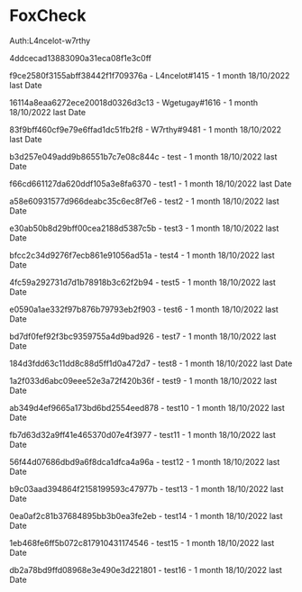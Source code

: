 # FoxCheck

Auth:L4ncelot-w7rthy

4ddcecad13883090a31eca08f1e3c0ff

f9ce2580f3155abff38442f1f709376a - L4ncelot#1415 -  1 month 18/10/2022 last Date

16114a8eaa6272ece20018d0326d3c13 - Wgetugay#1616 -  1 month 18/10/2022 last Date

83f9bff460cf9e79e6ffad1dc51fb2f8 - W7rthy#9481 - 1 month 18/10/2022 last Date

b3d257e049add9b86551b7c7e08c844c - test - 1 month 18/10/2022 last Date

f66cd661127da620ddf105a3e8fa6370 - test1 - 1 month 18/10/2022 last Date

a58e60931577d966deabc35c6ec8f7e6 - test2 - 1 month 18/10/2022 last Date

e30ab50b8d29bff00cea2188d5387c5b - test3 - 1 month 18/10/2022 last Date

bfcc2c34d9276f7ecb861e91056ad51a - test4 - 1 month 18/10/2022 last Date

4fc59a292731d7d1b78918b3c62f2b94 - test5 - 1 month 18/10/2022 last Date

e0590a1ae332f97b876b79793eb2f903 - test6 - 1 month 18/10/2022 last Date

bd7df0fef92f3bc9359755a4d9bad926 - test7 - 1 month 18/10/2022 last Date

184d3fdd63c11dd8c88d5ff1d0a472d7 - test8 - 1 month 18/10/2022 last Date

1a2f033d6abc09eee52e3a72f420b36f - test9 - 1 month 18/10/2022 last Date

ab349d4ef9665a173bd6bd2554eed878 - test10 - 1 month 18/10/2022 last Date

fb7d63d32a9ff41e465370d07e4f3977 - test11 - 1 month 18/10/2022 last Date

56f44d07686dbd9a6f8dca1dfca4a96a - test12 - 1 month 18/10/2022 last Date

b9c03aad394864f2158199593c47977b - test13 - 1 month 18/10/2022 last Date

0ea0af2c81b37684895bb3b0ea3fe2eb - test14 - 1 month 18/10/2022 last Date

1eb468fe6ff5b072c817910431174546 - test15 - 1 month 18/10/2022 last Date

db2a78bd9ffd08968e3e490e3d221801 - test16 - 1 month 18/10/2022 last Date
